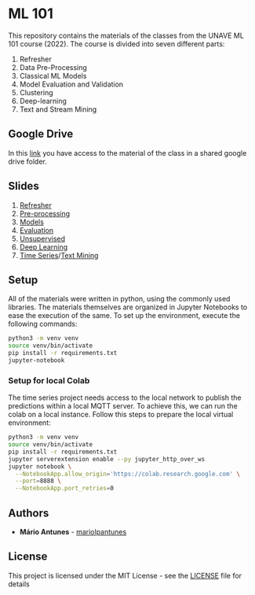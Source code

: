 # ML 101

This repository contains the materials of the classes from the UNAVE ML 101 course (2022).
The course is divided into seven different parts:
1. Refresher
2. Data Pre-Processing
3. Classical ML Models
4. Model Evaluation and Validation
5. Clustering
6. Deep-learning
7. Text and Stream Mining

## Google Drive

In this [link](https://drive.google.com/drive/folders/1VK--DpQymu4Tps1KHiXz8Kf4xZd8Pljk?usp=sharing) you have access to the material of the class in a shared google drive folder.

## Slides

1. [Refresher](https://docs.google.com/presentation/d/1bIVQqsFho6R5_NAm1T9mJcf2izAfJ-s0YFSYAawtRK0/edit?usp=sharing)
2. [Pre-processing](https://docs.google.com/presentation/d/156ov7qr4cQVAf8-YjixzLS7fmLXyzSocDYgknWXh4r8/edit?usp=sharing)
3. [Models](https://docs.google.com/presentation/d/1gsC41er8qtMgEEW6ueTHIGDie4QrdYN1g-aiZylCGOw/edit?usp=sharing)
4. [Evaluation](https://docs.google.com/presentation/d/1ELoYLUUmBiNJlrzDyWLFk_2PePY043sssdpqC1y6dOg/edit?usp=sharing)
5. [Unsupervised](https://docs.google.com/presentation/d/1g1ElQcqY_F0R2JlQODzrIXOOKB6q1j_1xqIsTLQEl6I/edit?usp=sharing)
6. [Deep Learning](https://docs.google.com/presentation/d/1OpgIDxLE89a4mpDfIscUfcR2SIdewfCeaLiPaiMJBbE/edit?usp=sharing)
7. [Time Series](https://docs.google.com/presentation/d/1FNP6eKG5apjkY9cUoQTqAciQLPZ2udeQB2kToCx817Q/edit?usp=sharing)/[Text Mining](https://docs.google.com/presentation/d/1VLIScw8gq20uR1KPRBLA-Ni_q0IyiCaYTFlJa4yUHN4/edit?usp=sharing)

## Setup

All of the materials were written in python, using the commonly used libraries.
The materials themselves are organized in Jupyter Notebooks to ease the execution of the same. 
To set up the environment, execute the following commands:

```bash
python3 -m venv venv
source venv/bin/activate
pip install -r requirements.txt
jupyter-notebook 
```

### Setup for local Colab

The time series project needs access to the local network to publish the predictions within a local MQTT server.
To achieve this, we can run the colab on a local instance.
Follow this steps to prepare the local virtual environment:

```bash
python3 -m venv venv
source venv/bin/activate
pip install -r requirements.txt
jupyter serverextension enable --py jupyter_http_over_ws
jupyter notebook \
  --NotebookApp.allow_origin='https://colab.research.google.com' \
  --port=8888 \
  --NotebookApp.port_retries=0
```


## Authors

* **Mário Antunes** - [mariolpantunes](https://github.com/mariolpantunes)

## License

This project is licensed under the MIT License - see the [LICENSE](LICENSE) file for details
